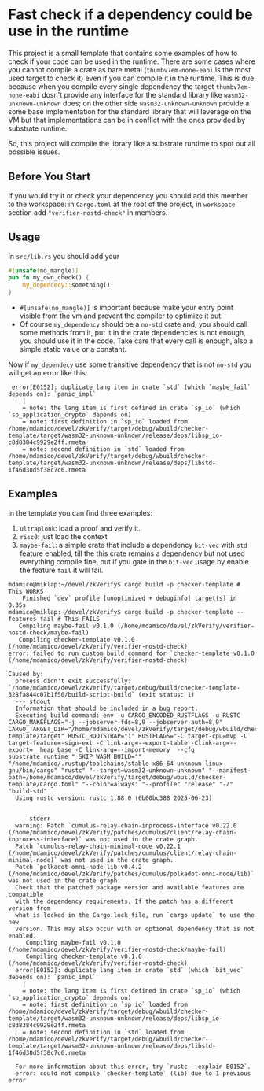 # Fast check if a dependency could be use in the runtime

This project is a small template that contains some examples of how to check if your code can be used in the runtime.
There are some cases where you cannot compile a crate as bare metal (`thumbv7em-none-eabi` is the most used target to
check it) even if you can compile it in the runtime. This is due because when you compile every single dependency the
target `thumbv7em-none-eabi` dosn't provide any interface for the standard library like `wasm32-unknown-unknown` does;
on the other side `wasm32-unknown-unknown` provide a some base implementation for the standard library that will
leverage on the VM but that implementations can be in conflict with the ones provided by substrate runtime.

So, this project will compile the library like a substrate runtime to spot out all possible issues.

## Before You Start

If you would try it or check your dependency you should add this member to the workspace: in `Cargo.toml` at the root
of the project, in `workspace` section add `"verifier-nostd-check"` in members.

## Usage

In `src/lib.rs` you should add your

```rust
#[unsafe(no_mangle)]
pub fn my_own_check() {
    my_dependecy::something();
}
```

- `#[unsafe(no_mangle)]` is important because make your entry point visible from the vm and prevent the compiler
  to optimize it out.
- Of course `my_dependency` should be a `no-std` crate and, you should call some methods from it, put it in the crate
  dependencies is not enough, you should use it in the code. Take care that every call is enough, also a simple static
  value or a constant.

Now if `my_dependecy` use some transitive dependency that is not `no-std` you will get an error like this:

```
 error[E0152]: duplicate lang item in crate `std` (which `maybe_fail` depends on): `panic_impl`
    |
    = note: the lang item is first defined in crate `sp_io` (which `sp_application_crypto` depends on)
    = note: first definition in `sp_io` loaded from /home/mdamico/devel/zkVerify/target/debug/wbuild/checker-template/target/wasm32-unknown-unknown/release/deps/libsp_io-c8d8384c9929e2ff.rmeta
    = note: second definition in `std` loaded from /home/mdamico/devel/zkVerify/target/debug/wbuild/checker-template/target/wasm32-unknown-unknown/release/deps/libstd-1f46d38d5f38c7c6.rmeta

```

## Examples

In the template you can find three examples:

1. `ultraplonk`: load a proof and verify it.
2. `risc0`: just load the context
3. `maybe-fail`: a simple crate that include a dependency `bit-vec` with `std` feature enabled, till the this crate
   remains a dependency but not used everything compile fine, but if you gate in the `bit-vec` usage by enable the
   feature `fail` it will fail.

```
mdamico@miklap:~/devel/zkVerify$ cargo build -p checker-template # This WORKS
    Finished `dev` profile [unoptimized + debuginfo] target(s) in 0.35s
mdamico@miklap:~/devel/zkVerify$ cargo build -p checker-template --features fail # This FAILS
   Compiling maybe-fail v0.1.0 (/home/mdamico/devel/zkVerify/verifier-nostd-check/maybe-fail)
   Compiling checker-template v0.1.0 (/home/mdamico/devel/zkVerify/verifier-nostd-check)
error: failed to run custom build command for `checker-template v0.1.0 (/home/mdamico/devel/zkVerify/verifier-nostd-check)`

Caused by:
  process didn't exit successfully: `/home/mdamico/devel/zkVerify/target/debug/build/checker-template-328fa844c07b1f50/build-script-build` (exit status: 1)
  --- stdout
  Information that should be included in a bug report.
  Executing build command: env -u CARGO_ENCODED_RUSTFLAGS -u RUSTC CARGO_MAKEFLAGS="-j --jobserver-fds=8,9 --jobserver-auth=8,9" CARGO_TARGET_DIR="/home/mdamico/devel/zkVerify/target/debug/wbuild/checker-template/target" RUSTC_BOOTSTRAP="1" RUSTFLAGS="-C target-cpu=mvp -C target-feature=-sign-ext -C link-arg=--export-table -Clink-arg=--export=__heap_base -C link-arg=--import-memory  --cfg substrate_runtime " SKIP_WASM_BUILD="" "/home/mdamico/.rustup/toolchains/stable-x86_64-unknown-linux-gnu/bin/cargo" "rustc" "--target=wasm32-unknown-unknown" "--manifest-path=/home/mdamico/devel/zkVerify/target/debug/wbuild/checker-template/Cargo.toml" "--color=always" "--profile" "release" "-Z" "build-std"
  Using rustc version: rustc 1.88.0 (6b00bc388 2025-06-23)


  --- stderr
  warning: Patch `cumulus-relay-chain-inprocess-interface v0.22.0 (/home/mdamico/devel/zkVerify/patches/cumulus/client/relay-chain-inprocess-interface)` was not used in the crate graph.
  Patch `cumulus-relay-chain-minimal-node v0.22.1 (/home/mdamico/devel/zkVerify/patches/cumulus/client/relay-chain-minimal-node)` was not used in the crate graph.
  Patch `polkadot-omni-node-lib v0.4.2 (/home/mdamico/devel/zkVerify/patches/cumulus/polkadot-omni-node/lib)` was not used in the crate graph.
  Check that the patched package version and available features are compatible
  with the dependency requirements. If the patch has a different version from
  what is locked in the Cargo.lock file, run `cargo update` to use the new
  version. This may also occur with an optional dependency that is not enabled.
     Compiling maybe-fail v0.1.0 (/home/mdamico/devel/zkVerify/verifier-nostd-check/maybe-fail)
     Compiling checker-template v0.1.0 (/home/mdamico/devel/zkVerify/verifier-nostd-check)
  error[E0152]: duplicate lang item in crate `std` (which `bit_vec` depends on): `panic_impl`
    |
    = note: the lang item is first defined in crate `sp_io` (which `sp_application_crypto` depends on)
    = note: first definition in `sp_io` loaded from /home/mdamico/devel/zkVerify/target/debug/wbuild/checker-template/target/wasm32-unknown-unknown/release/deps/libsp_io-c8d8384c9929e2ff.rmeta
    = note: second definition in `std` loaded from /home/mdamico/devel/zkVerify/target/debug/wbuild/checker-template/target/wasm32-unknown-unknown/release/deps/libstd-1f46d38d5f38c7c6.rmeta

  For more information about this error, try `rustc --explain E0152`.
  error: could not compile `checker-template` (lib) due to 1 previous error
```